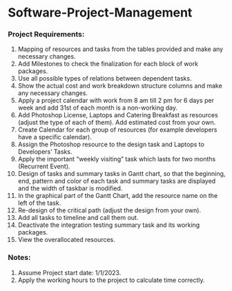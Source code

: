 # Software-Project-Management

### Project Requirements:
1) Mapping of resources and tasks from the tables provided and make any necessary changes.
2) Add Milestones to check the finalization for each block of work packages.
3) Use all possible types of relations between dependent tasks.
4) Show the actual cost and work breakdown structure columns and make any necessary changes.
5) Apply a project calendar with work from 8 am till 2 pm for 6 days per week and add 31st of each month is a non-working day.
6) Add Photoshop License, Laptops and Catering Breakfast as resources (adjust the type of each of them). Add estimated cost from your own.
7) Create Calendar for each group of resources (for example developers have a specific calendar).
8) Assign the Photoshop resource to the design task and Laptops to Developers’ Tasks.
9) Apply the important “weekly visiting” task which lasts for two months (Recurrent Event).
10) Design of tasks and summary tasks in Gantt chart, so that the beginning, end, pattern and color of each task and summary tasks are displayed and the width of taskbar is modified.
11) In the graphical part of the Gantt Chart, add the resource name on the left of the task.
12) Re-design of the critical path (adjust the design from your own).
13) Add all tasks to timeline and call them out.
14) Deactivate the integration testing summary task and its working packages.
15) View the overallocated resources.

### Notes:
1)	Assume Project start date: 1/1/2023.
2)	Apply the working hours to the project to calculate time correctly.

